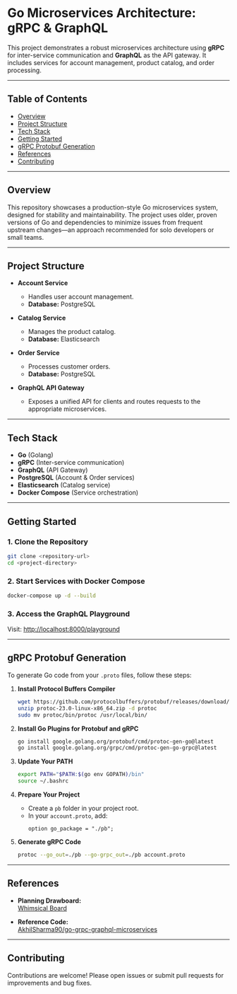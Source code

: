 # Go Microservices Architecture: gRPC & GraphQL

This project demonstrates a robust microservices architecture using **gRPC** for inter-service communication and **GraphQL** as the API gateway. It includes services for account management, product catalog, and order processing.

---

## Table of Contents

- [Overview](#overview)
- [Project Structure](#project-structure)
- [Tech Stack](#tech-stack)
- [Getting Started](#getting-started)
- [gRPC Protobuf Generation](#grpc-protobuf-generation)
- [References](#references)
- [Contributing](#contributing)

---

## Overview

This repository showcases a production-style Go microservices system, designed for stability and maintainability. The project uses older, proven versions of Go and dependencies to minimize issues from frequent upstream changes—an approach recommended for solo developers or small teams.

---

## Project Structure

- **Account Service**  
  - Handles user account management.  
  - **Database:** PostgreSQL

- **Catalog Service**  
  - Manages the product catalog.  
  - **Database:** Elasticsearch

- **Order Service**  
  - Processes customer orders.  
  - **Database:** PostgreSQL

- **GraphQL API Gateway**  
  - Exposes a unified API for clients and routes requests to the appropriate microservices.

---

## Tech Stack

- **Go** (Golang)
- **gRPC** (Inter-service communication)
- **GraphQL** (API Gateway)
- **PostgreSQL** (Account & Order services)
- **Elasticsearch** (Catalog service)
- **Docker Compose** (Service orchestration)

---

## Getting Started

### 1. Clone the Repository

```bash
git clone <repository-url>
cd <project-directory>
```

### 2. Start Services with Docker Compose

```bash
docker-compose up -d --build
```

### 3. Access the GraphQL Playground

Visit: [http://localhost:8000/playground](http://localhost:8000/playground)

---

## gRPC Protobuf Generation

To generate Go code from your `.proto` files, follow these steps:

1. **Install Protocol Buffers Compiler**

   ```bash
   wget https://github.com/protocolbuffers/protobuf/releases/download/v23.0/protoc-23.0-linux-x86_64.zip
   unzip protoc-23.0-linux-x86_64.zip -d protoc
   sudo mv protoc/bin/protoc /usr/local/bin/
   ```

2. **Install Go Plugins for Protobuf and gRPC**

   ```bash
   go install google.golang.org/protobuf/cmd/protoc-gen-go@latest
   go install google.golang.org/grpc/cmd/protoc-gen-go-grpc@latest
   ```

3. **Update Your PATH**

   ```bash
   export PATH="$PATH:$(go env GOPATH)/bin"
   source ~/.bashrc
   ```

4. **Prepare Your Project**

   - Create a `pb` folder in your project root.
   - In your `account.proto`, add:
     ```
     option go_package = "./pb";
     ```

5. **Generate gRPC Code**

   ```bash
   protoc --go_out=./pb --go-grpc_out=./pb account.proto
   ```

---

## References

- **Planning Drawboard:**  
  [Whimsical Board](https://whimsical.com/graphql-grpc-go-microservice-LdA8wTyHe3pUaUnEdH99cj)

- **Reference Code:**  
  [AkhilSharma90/go-grpc-graphql-microservices](https://github.com/AkhilSharma90/go-grpc-graphql-microservices)

---

## Contributing

Contributions are welcome! Please open issues or submit pull requests for improvements and bug fixes.

